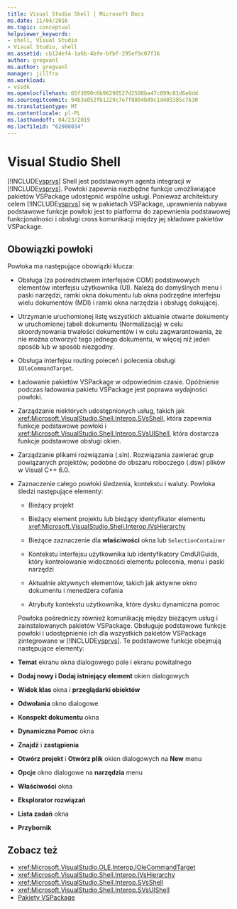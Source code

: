 ```yaml
---
title: Visual Studio Shell | Microsoft Docs
ms.date: 11/04/2016
ms.topic: conceptual
helpviewer_keywords:
- shell, Visual Studio
- Visual Studio, shell
ms.assetid: cb124ef4-1a6b-4bfe-bfbf-295ef9c07f36
author: gregvanl
ms.author: gregvanl
manager: jillfra
ms.workload:
- vssdk
ms.openlocfilehash: 65f3090c6b96290527d2508ba47c899c81d6e6dd
ms.sourcegitcommit: 94b3a052fb1229c7e7f8804b09c1d403385c7630
ms.translationtype: MT
ms.contentlocale: pl-PL
ms.lasthandoff: 04/23/2019
ms.locfileid: "62908034"
---
```

# <a name="visual-studio-shell"></a>Visual Studio Shell
[!INCLUDE[vsprvs](../../code-quality/includes/vsprvs_md.md)] Shell jest podstawowym agenta integracji w [!INCLUDE[vsprvs](../../code-quality/includes/vsprvs_md.md)]. Powłoki zapewnia niezbędne funkcje umożliwiające pakietów VSPackage udostępnić wspólne usługi. Ponieważ architektury celem [!INCLUDE[vsprvs](../../code-quality/includes/vsprvs_md.md)] się w pakietach VSPackage, uprawnienia nabywa podstawowe funkcje powłoki jest to platforma do zapewnienia podstawowej funkcjonalności i obsługi cross komunikacji między jej składowe pakietów VSPackage.

## <a name="shell-responsibilities"></a>Obowiązki powłoki
 Powłoka ma następujące obowiązki klucza:

- Obsługa (za pośrednictwem interfejsów COM) podstawowych elementów interfejsu użytkownika (UI). Należą do domyślnych menu i paski narzędzi, ramki okna dokumentu lub okna podrzędne interfejsu wielu dokumentów (MDI) i ramki okna narzędzia i obsługę dokującej.

- Utrzymanie uruchomionej listę wszystkich aktualnie otwarte dokumenty w uruchomionej tabeli dokumentu (Normalizacją) w celu skoordynowania trwałości dokumentów i w celu zagwarantowania, że nie można otworzyć tego jednego dokumentu, w więcej niż jeden sposób lub w sposób niezgodny.

- Obsługa interfejsu routing poleceń i polecenia obsługi `IOleCommandTarget`.

- Ładowanie pakietów VSPackage w odpowiednim czasie. Opóźnienie podczas ładowania pakietu VSPackage jest poprawa wydajności powłoki.

- Zarządzanie niektórych udostępnionych usług, takich jak <xref:Microsoft.VisualStudio.Shell.Interop.SVsShell>, która zapewnia funkcje podstawowe powłoki i <xref:Microsoft.VisualStudio.Shell.Interop.SVsUIShell>, która dostarcza funkcje podstawowe obsługi okien.

- Zarządzanie plikami rozwiązania (.sln). Rozwiązania zawierać grup powiązanych projektów, podobne do obszaru roboczego (.dsw) plików w Visual C++ 6.0.

- Zaznaczenie całego powłoki śledzenia, kontekstu i waluty. Powłoka śledzi następujące elementy:

  - Bieżący projekt

  - Bieżący element projektu lub bieżący identyfikator elementu <xref:Microsoft.VisualStudio.Shell.Interop.IVsHierarchy>

  - Bieżące zaznaczenie dla **właściwości** okna lub `SelectionContainer`

  - Kontekstu interfejsu użytkownika lub identyfikatory CmdUIGuids, który kontrolowanie widoczności elementu polecenia, menu i paski narzędzi

  - Aktualnie aktywnych elementów, takich jak aktywne okno dokumentu i menedżera cofania

  - Atrybuty kontekstu użytkownika, które dysku dynamiczna pomoc

  Powłoka pośredniczy również komunikację między bieżącym usług i zainstalowanych pakietów VSPackage. Obsługuje podstawowe funkcje powłoki i udostępnienie ich dla wszystkich pakietów VSPackage zintegrowane w [!INCLUDE[vsprvs](../../code-quality/includes/vsprvs_md.md)]. Te podstawowe funkcje obejmują następujące elementy:

- **Temat** ekranu okna dialogowego pole i ekranu powitalnego

- **Dodaj nowy i Dodaj istniejący element** okien dialogowych

- **Widok klas** okna i **przeglądarki obiektów**

- **Odwołania** okno dialogowe

- **Konspekt dokumentu** okna

- **Dynamiczna Pomoc** okna

- **Znajdź** i **zastąpienia**

- **Otwórz projekt** i **Otwórz plik** okien dialogowych na **New** menu

- **Opcje** okno dialogowe na **narzędzia** menu

- **Właściwości** okna

- **Eksplorator rozwiązań**

- **Lista zadań** okna

- **Przybornik**

## <a name="see-also"></a>Zobacz też
- <xref:Microsoft.VisualStudio.OLE.Interop.IOleCommandTarget>
- <xref:Microsoft.VisualStudio.Shell.Interop.IVsHierarchy>
- <xref:Microsoft.VisualStudio.Shell.Interop.SVsShell>
- <xref:Microsoft.VisualStudio.Shell.Interop.SVsUIShell>
- [Pakiety VSPackage](../../extensibility/internals/vspackages.md)
